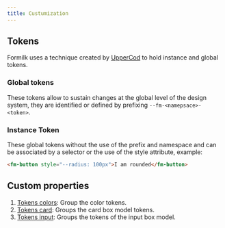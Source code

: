 ```yaml
---
title: Custumization
---
```


## Tokens

Formilk uses a technique created by [UpperCod](https://twitter.com/uppercod) to hold instance and global tokens.

### Global tokens

These tokens allow to sustain changes at the global level of the design system, they are identified or defined by prefixing `--fm-<namepsace>-<token>`.

### Instance Token

These global tokens without the use of the prefix and namespace and can be associated by a selector or the use of the style attribute, example:

```html preview
<fm-button style="--radius: 100px">I am rounded</fm-button>
```

## Custom properties

1. [Tokens colors](#/tokens/colors): Group the color tokens.
2. [Tokens card](#/tokens/card): Groups the card box model tokens.
3. [Tokens input](#/tokens/input): Groups the tokens of the input box model.
